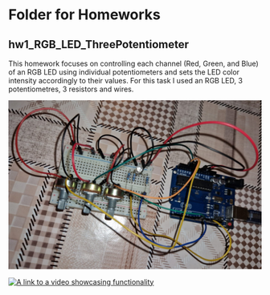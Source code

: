 # Folder for Homeworks
## hw1_RGB_LED_ThreePotentiometer
This homework focuses on controlling each channel (Red, Green, and Blue) of an RGB LED using individual potentiometers and sets the LED color intensity accordingly to their values. For this task I used an RGB LED, 3 potentiometres, 3 resistors and wires. 

![Photo of my setup](https://github.com/RuxiC/IntroductionToRobotics/blob/main/Homeworks/RGB%20LED.jpeg?raw=true)

[![A link to a video showcasing functionality](https://youtu.be/4wzaLNyriBM)](https://www.youtube.com/watch?v=4wzaLNyriBM&ab_channel=RuxandraCirstea)


